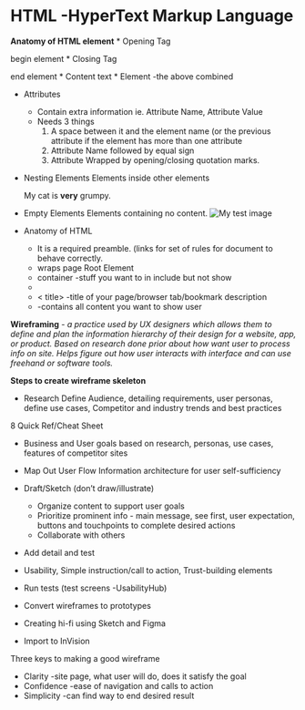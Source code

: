 
# HTML -HyperText Markup Language #

__Anatomy of HTML element__
	* Opening Tag <p>  begin element
	* Closing Tag </p>  end element
	* Content  text
	* Element -the above combined

* Attributes
	* Contain extra information
		ie. Attribute Name, Attribute Value
	* Needs 3 things	
		1. A space between it and the element name (or the previous attribute if the element has more than one attribute
		2. Attribute Name followed by equal sign
		3. Attribute Wrapped by opening/closing quotation marks.

* Nesting Elements
	Elements inside other elements
	<p>My cat is <strong>very</strong> grumpy.</p>

* Empty Elements
	Elements containing no content.
	<img src="images/firefox-icon.png" alt="My test image">

* Anatomy of HTML
	* <!DOCTYPE html>  It is a required preamble. (links for set of rules 	for document to behave correctly.
	* <html></html> wraps page Root Element
	* <head></head> container -stuff you want to in include but not show
	* <meta charset="utf-8"> 
	* <	title></title>  -title of your page/browser tab/bookmark 		description
	* 	<body></body> -contains all content you want to show user


**Wireframing** *- a practice used by UX designers which allows them to define and plan the information hierarchy of their design for a website, app, or product. Based on research done prior about how want user to process info on site. Helps figure out how user interacts with interface and can use freehand or software tools.* 

__Steps to create wireframe skeleton__

* Research
	Define Audience, detailing requirements, user personas, define use cases, 
	Competitor and industry trends and best practices

8 Quick Ref/Cheat Sheet
* Business and User goals based on research, personas, use cases, features of competitor sites

* Map Out User Flow
Information architecture for user self-sufficiency

* Draft/Sketch (don’t draw/illustrate)
	* Organize content to support user goals
	* Prioritize prominent info - main message, see first, user expectation, buttons and touchpoints to complete desired actions	
	* Collaborate with others

* Add detail and test
* Usability, Simple instruction/call to action, Trust-building elements	
* Run tests (test screens -UsabilityHub)

* Convert wireframes to prototypes
* Creating hi-fi using Sketch and Figma
* Import to InVision

	
Three keys to making a good wireframe
* Clarity -site page, what user will do, does it satisfy the goal
* Confidence -ease of navigation and calls to action
* Simplicity -can find way to end desired result
